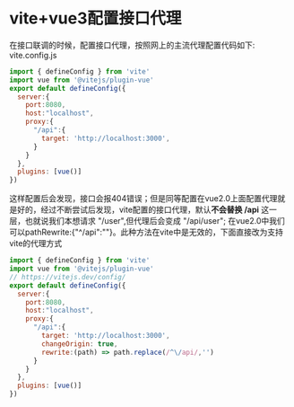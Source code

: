 # vite+vue3配置接口代理

在接口联调的时候，配置接口代理，按照网上的主流代理配置代码如下: vite.config.js

```javascript
import { defineConfig } from 'vite'
import vue from '@vitejs/plugin-vue'
export default defineConfig({
  server:{
    port:8080,
    host:"localhost",
    proxy:{
      "/api":{
        target: 'http://localhost:3000',
      }
    }
  },
  plugins: [vue()]
})

```

这样配置后会发现，接口会报404错误；但是同等配置在vue2.0上面配置代理就是好的，经过不断尝试后发现，vite配置的接口代理，默认**不会替换 /api** 这一层，也就说我们本想请求 "/user",但代理后会变成 "/api/user"; 在vue2.0中我们可以pathRewrite:{"^/api":""}。此种方法在vite中是无效的，下面直接改为支持vite的代理方式

```javascript
import { defineConfig } from 'vite'
import vue from '@vitejs/plugin-vue'
// https://vitejs.dev/config/
export default defineConfig({
  server:{
    port:8080,
    host:"localhost",
    proxy:{
      "/api":{
        target: 'http://localhost:3000',
        changeOrigin: true,
        rewrite:(path) => path.replace(/^\/api/,'') 
      }
    }
  },
  plugins: [vue()]
})
```



